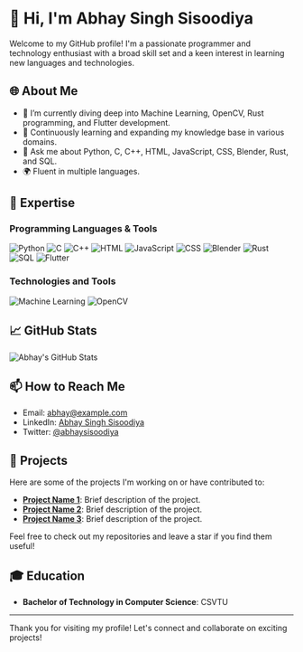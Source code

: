 # 👋 Hi, I'm Abhay Singh Sisoodiya

Welcome to my GitHub profile! I'm a passionate programmer and technology enthusiast with a broad skill set and a keen interest in learning new languages and technologies.

## 🌐 About Me

- 🔭 I’m currently diving deep into Machine Learning, OpenCV, Rust programming, and Flutter development.
- 🌱 Continuously learning and expanding my knowledge base in various domains.
- 💬 Ask me about Python, C, C++, HTML, JavaScript, CSS, Blender, Rust, and SQL.
- 🌍 Fluent in multiple languages.

## 💼 Expertise

### Programming Languages & Tools
![Python](https://img.shields.io/badge/Python-3776AB?style=for-the-badge&logo=python&logoColor=white)
![C](https://img.shields.io/badge/C-A8B9CC?style=for-the-badge&logo=c&logoColor=white)
![C++](https://img.shields.io/badge/C++-00599C?style=for-the-badge&logo=cplusplus&logoColor=white)
![HTML](https://img.shields.io/badge/HTML5-E34F26?style=for-the-badge&logo=html5&logoColor=white)
![JavaScript](https://img.shields.io/badge/JavaScript-F7DF1E?style=for-the-badge&logo=javascript&logoColor=black)
![CSS](https://img.shields.io/badge/CSS3-1572B6?style=for-the-badge&logo=css3&logoColor=white)
![Blender](https://img.shields.io/badge/Blender-F5792A?style=for-the-badge&logo=blender&logoColor=white)
![Rust](https://img.shields.io/badge/Rust-000000?style=for-the-badge&logo=rust&logoColor=white)
![SQL](https://img.shields.io/badge/SQL-4479A1?style=for-the-badge&logo=postgresql&logoColor=white)
![Flutter](https://img.shields.io/badge/Flutter-02569B?style=for-the-badge&logo=flutter&logoColor=white)

### Technologies and Tools
![Machine Learning](https://img.shields.io/badge/Machine_Learning-FF6F00?style=for-the-badge&logo=tensorflow&logoColor=white)
![OpenCV](https://img.shields.io/badge/OpenCV-5C3EE8?style=for-the-badge&logo=opencv&logoColor=white)

## 📈 GitHub Stats

![Abhay's GitHub Stats](https://github-readme-stats.vercel.app/api?username=sisoodiya&show_icons=true&theme=radical)

## 📫 How to Reach Me

- Email: [abhay@example.com](mailto:abhaysingh2005xyz@gmail.com)
- LinkedIn: [Abhay Singh Sisoodiya]([https://www.linkedin.com/in/abhay-singh-sisoodiya/](https://www.linkedin.com/in/abhay-singh-sisoodiya-859a63299/))
- Twitter: [@abhaysisoodiya]([https://twitter.com/abhaysisoodiya](https://x.com/Abhay_Sisoodiya))

## 🌟 Projects

Here are some of the projects I'm working on or have contributed to:

- **[Project Name 1](https://github.com/abhay-singh-sisoodiya/project-name-1)**: Brief description of the project.
- **[Project Name 2](https://github.com/abhay-singh-sisoodiya/project-name-2)**: Brief description of the project.
- **[Project Name 3](https://github.com/abhay-singh-sisoodiya/project-name-3)**: Brief description of the project.

Feel free to check out my repositories and leave a star if you find them useful!



## 🎓 Education

- **Bachelor of Technology in Computer Science**: CSVTU


---

Thank you for visiting my profile! Let's connect and collaborate on exciting projects!

